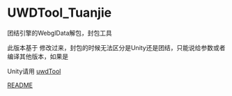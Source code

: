 # UWDTool_Tuanjie
团结引擎的WebglData解包，封包工具

此版本基于 [](https://github.com/yuria0309/uwdtool)修改过来，封包的时候无法区分是Unity还是团结，只能说给参数或者编译其他版本，如果是

Unity请用 [uwdTool](https://github.com/yuria0309/uwdtool)

[README](https://github.com/yuria0309/uwdtool/blob/master/README.md)
